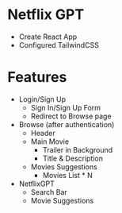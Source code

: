 # Netflix GPT

- Create React App
- Configured TailwindCSS

# Features

- Login/Sign Up
  - Sign In/Sign Up Form
  - Redirect to Browse page
- Browse (after authentication)
  - Header
  - Main Movie
    - Trailer in Background
    - Title & Description
  - Movies Suggestions
    - Movies List \* N
- NetflixGPT
  - Search Bar
  - Movie Suggestions
